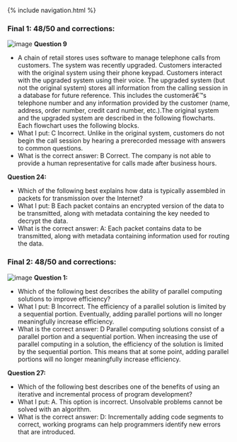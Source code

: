 {% include navigation.html %}

### Final 1: 48/50 and corrections:
![image](https://user-images.githubusercontent.com/89221238/164802736-ded16f98-9f5b-4de9-9033-1df22e547d72.png)
**Question 9**
- A chain of retail stores uses software to manage telephone calls from customers. The system was recently upgraded. Customers interacted with the original system using their phone keypad. Customers interact with the upgraded system using their voice. The upgraded system (but not the original system) stores all information from the calling session in a database for future reference. This includes the customerâ€™s telephone number and any information provided by the customer (name, address, order number, credit card number, etc.).The original system and the upgraded system are described in the following flowcharts. Each flowchart uses the following blocks.
- What I put: C Incorrect. Unlike in the original system, customers do not begin the call session by hearing a prerecorded message with answers to common questions.
- What is the correct answer: B Correct. The company is not able to provide a human representative for calls made after business hours.

**Question 24:**
- Which of the following best explains how data is typically assembled in packets for transmission over the Internet?
- What I put: B Each packet contains an encrypted version of the data to be transmitted, along with metadata containing the key needed to decrypt the data.
- What is the correct answer: A: Each packet contains data to be transmitted, along with metadata containing information used for routing the data.

### Final 2: 48/50 and corrections:
![image](https://user-images.githubusercontent.com/89221238/164802813-03ecbcf0-9708-48c5-a446-d80981051753.png)
**Question 1:**
- Which of the following best describes the ability of parallel computing solutions to improve efficiency?
- What I put: B Incorrect. The efficiency of a parallel solution is limited by a sequential portion. Eventually, adding parallel portions will no longer meaningfully increase efficiency.
- What is the correct answer: D Parallel computing solutions consist of a parallel portion and a sequential portion. When increasing the use of parallel computing in a solution, the efficiency of the solution is limited by the sequential portion. This means that at some point, adding parallel portions will no longer meaningfully increase efficiency.

**Question 27:**
- Which of the following best describes one of the benefits of using an iterative and incremental process of program development?
- What I put: A. This option is incorrect. Unsolvable problems cannot be solved with an algorithm.
- What is the correct answer: D: Incrementally adding code segments to correct, working programs can help programmers identify new errors that are introduced.

